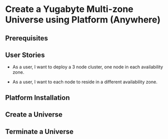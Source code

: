 # Create a Yugabyte Multi-zone Universe using Platform (Anywhere)

## Prerequisites

## User Stories

* As a user, I want to deploy a 3 node cluster, one node in each availability zone.

* As a user, I want to each node to reside in a different availability zone.

## Platform Installation

## Create a Universe

## Terminate a Universe


